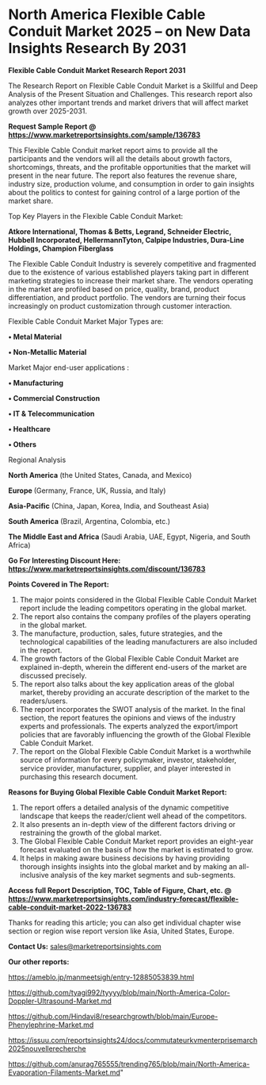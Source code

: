 # North America Flexible Cable Conduit Market 2025 – on New Data Insights Research By 2031

<strong>Flexible Cable Conduit Market Research Report 2031</strong>

The Research Report on Flexible Cable Conduit Market is a Skillful and Deep Analysis of the Present Situation and Challenges. This research report also analyzes other important trends and market drivers that will affect market growth over 2025-2031.

<strong>Request Sample Report @ <a href=https://www.marketreportsinsights.com/sample/136783>https://www.marketreportsinsights.com/sample/136783</a></strong>

This Flexible Cable Conduit market report aims to provide all the participants and the vendors will all the details about growth factors, shortcomings, threats, and the profitable opportunities that the market will present in the near future. The report also features the revenue share, industry size, production volume, and consumption in order to gain insights about the politics to contest for gaining control of a large portion of the market share.

Top Key Players in the Flexible Cable Conduit Market:

<strong>Atkore International, Thomas & Betts, Legrand, Schneider Electric, Hubbell Incorporated, HellermannTyton, Calpipe Industries, Dura-Line Holdings, Champion Fiberglass</strong>

The Flexible Cable Conduit Industry is severely competitive and fragmented due to the existence of various established players taking part in different marketing strategies to increase their market share. The vendors operating in the market are profiled based on price, quality, brand, product differentiation, and product portfolio. The vendors are turning their focus increasingly on product customization through customer interaction.

Flexible Cable Conduit Market Major Types are:

<strong>• Metal Material

• Non-Metallic Material</strong>

Market Major end-user applications :

<strong>• Manufacturing

• Commercial Construction

• IT & Telecommunication

• Healthcare

• Others</strong>

Regional Analysis

</u><strong><b>North America</b></strong> (the United States, Canada, and Mexico)

<strong><b>Europe </b></strong>(Germany, France, UK, Russia, and Italy)

<strong><b>Asia-Pacific</b></strong> (China, Japan, Korea, India, and Southeast Asia)

<strong><b>South America</b></strong> (Brazil, Argentina, Colombia, etc.)

<strong><b>The Middle East and Africa</b></strong> (Saudi Arabia, UAE, Egypt, Nigeria, and South Africa)

<strong>Go For Interesting Discount Here: <a href=https://www.marketreportsinsights.com/discount/136783>https://www.marketreportsinsights.com/discount/136783</a></strong>

<strong>Points Covered in The Report:</strong>
<ol>
  <li>The major points considered in the Global Flexible Cable Conduit Market report include the leading competitors operating in the global market.</li>
  <li>The report also contains the company profiles of the players operating in the global market.</li>
  <li>The manufacture, production, sales, future strategies, and the technological capabilities of the leading manufacturers are also included in the report.</li>
  <li>The growth factors of the Global Flexible Cable Conduit Market are explained in-depth, wherein the different end-users of the market are discussed precisely.</li>
  <li>The report also talks about the key application areas of the global market, thereby providing an accurate description of the market to the readers/users.</li>
  <li>The report incorporates the SWOT analysis of the market. In the final section, the report features the opinions and views of the industry experts and professionals. The experts analyzed the export/import policies that are favorably influencing the growth of the Global Flexible Cable Conduit Market.</li>
  <li>The report on the Global Flexible Cable Conduit Market is a worthwhile source of information for every policymaker, investor, stakeholder, service provider, manufacturer, supplier, and player interested in purchasing this research document.</li>
</ol>
<strong>Reasons for Buying Global Flexible Cable Conduit Market Report:</strong>

<ol>
  <li>The report offers a detailed analysis of the dynamic competitive landscape that keeps the reader/client well ahead of the competitors.</li>
  <li>It also presents an in-depth view of the different factors driving or restraining the growth of the global market.</li>
  <li>The Global Flexible Cable Conduit Market report provides an eight-year forecast evaluated on the basis of how the market is estimated to grow.</li>
  <li>It helps in making aware business decisions by having providing thorough insights insights into the global market and by making an all-inclusive analysis of the key market segments and sub-segments.</li>
</ol>
<strong>Access full Report Description, TOC, Table of Figure, Chart, etc. @ <a href=https://www.marketreportsinsights.com/industry-forecast/flexible-cable-conduit-market-2022-136783>https://www.marketreportsinsights.com/industry-forecast/flexible-cable-conduit-market-2022-136783</a></strong>


Thanks for reading this article; you can also get individual chapter wise section or region wise report version like Asia, United States, Europe.

<strong>Contact Us:</strong>
sales@marketreportsinsights.com

<strong>Our other reports:</strong>

<a href=https://ameblo.jp/manmeetsigh/entry-12885053839.html>https://ameblo.jp/manmeetsigh/entry-12885053839.html</a>

<a href=https://github.com/tyagi992/tyyyy/blob/main/North-America-Color-Doppler-Ultrasound-Market.md>https://github.com/tyagi992/tyyyy/blob/main/North-America-Color-Doppler-Ultrasound-Market.md</a>

<a href=https://github.com/Hindavi8/researchgrowth/blob/main/Europe-Phenylephrine-Market.md>https://github.com/Hindavi8/researchgrowth/blob/main/Europe-Phenylephrine-Market.md</a>

<a href=https://issuu.com/reportsinsights24/docs/commutateurkvmenterprisemarch2025nouvellerecherche>https://issuu.com/reportsinsights24/docs/commutateurkvmenterprisemarch2025nouvellerecherche</a>

<a href=https://github.com/anurag765555/trending765/blob/main/North-America-Evaporation-Filaments-Market.md>https://github.com/anurag765555/trending765/blob/main/North-America-Evaporation-Filaments-Market.md</a>"
